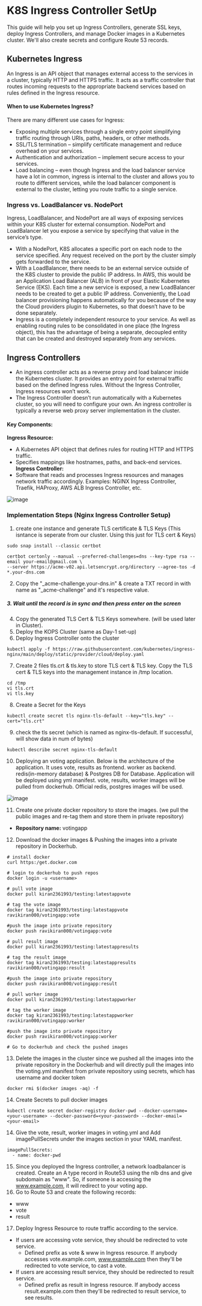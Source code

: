 # K8S Ingress Controller SetUp
This guide will help you set up Ingress Controllers, generate SSL keys, deploy Ingress Controllers, and manage Docker images in a Kubernetes cluster. We'll also create secrets and configure Route 53 records.

## Kubernetes Ingress
An Ingress is an API object that manages external access to the services in a cluster, typically HTTP and HTTPS traffic. It acts as a traffic controller that routes incoming requests to the appropriate backend services based on rules defined in the Ingress resource.
#### When to use Kubernetes Ingress?
There are many different use cases for Ingress:
- Exposing multiple services through a single entry point simplifying traffic routing through URIs, paths, headers, or other methods.
- SSL/TLS termination – simplify certificate management and reduce overhead on your services.
- Authentication and authorization – implement secure access to your services.
- Load balancing – even though Ingress and the load balancer service have a lot in common, ingress is internal to the cluster and allows you to route to different services, while the load balancer component is external to the cluster, letting you route traffic to a single service.
### Ingress vs. LoadBalancer vs. NodePort
Ingress, LoadBalancer, and NodePort are all ways of exposing services within your K8S cluster for external consumption.
NodePort and LoadBalancer let you expose a service by specifying that value in the service’s type.
- With a NodePort, K8S allocates a specific port on each node to the service specified. Any request received on the port by the cluster simply gets forwarded to the service.
- With a LoadBalancer, there needs to be an external service outside of the K8S cluster to provide the public IP address. In AWS, this would be an Application Load Balancer (ALB) in front of your Elastic Kubernetes Service (EKS). Each time a new service is exposed, a new LoadBalancer needs to be created to get a public IP address. Conveniently, the Load balancer provisioning happens automatically for you because of the way the Cloud providers plugin to Kubernetes, so that doesn’t have to be done separately.
- Ingress is a completely independent resource to your service. As well as enabling routing rules to be consolidated in one place (the Ingress object), this has the advantage of being a separate, decoupled entity that can be created and destroyed separately from any services.
## Ingress Controllers
- An ingress controller acts as a reverse proxy and load balancer inside the Kubernetes cluster. It provides an entry point for external traffic based on the defined Ingress rules. Without the Ingress Controller, Ingress resources won’t work.
- The Ingress Controller doesn’t run automatically with a Kubernetes cluster, so you will need to configure your own. An ingress controller is typically a reverse web proxy server implementation in the cluster.
#### Key Components:
**Ingress Resource:**
- A Kubernetes API object that defines rules for routing HTTP and HTTPS traffic.
- Specifies mappings like hostnames, paths, and back-end services.
**Ingress Controller:**
- Software that reads and processes Ingress resources and manages network traffic accordingly.
Examples: NGINX Ingress Controller, Traefik, HAProxy, AWS ALB Ingress Controller, etc.

![image](https://github.com/user-attachments/assets/cbf73fc5-3ec9-43bc-af0a-86b8eaebf740)

### Implementation Steps (Nginx Ingress Controller Setup)
1. create one instance and generate TLS certificate & TLS Keys (This isntance is seperate from our cluster. Using this just for TLS cert & Keys)
```
sudo snap install --classic certbot

certbot certonly --manual --preferred-challenges=dns --key-type rsa --email your-email@gmail.com \
--server https://acme-v02.api.letsencrypt.org/directory --agree-tos -d *.your-dns.com
```
2. Copy the "_acme-challenge.your-dns.in" & create a TXT record in with name as "_acme-challenge" and it's respective value.

#####    3. Wait until the record is in sync and then press enter on the screen

4. Copy the generated TLS Cert & TLS Keys somewhere. (will be used later in Cluster).
5. Deploy the KOPS Cluster (same as Day-1 set-up)
6. Deploy Ingress Controller onto the cluster
```
kubectl apply -f https://raw.githubusercontent.com/kubernetes/ingress-nginx/main/deploy/static/provider/cloud/deploy.yaml
```
7. Create 2 files tls.crt & tls.key to store TLS cert & TLS key. Copy the TLS cert & TLS keys into the management instance in /tmp location.
```
cd /tmp
vi tls.crt
vi tls.key
```
8. Create a Secret for the Keys
```
kubectl create secret tls nginx-tls-default --key="tls.key" --cert="tls.crt"
```
9. check the tls secret (which is named as nginx-tls-default. If successful, will show data in num of bytes)
```
kubectl describe secret nginx-tls-default
```
10. Deploying an voting application. Below is the architecture of the application. It uses vote, results as frontend. worker as backend. redis(in-memory database) & Postgres DB for Database. Application will be deployed using yml manifest. vote, results, worker images will be pulled from dockerhub. Official redis, postgres images will be used.

![image](https://github.com/user-attachments/assets/05d6f5fe-4197-4bbe-83fd-cc5201183744)

11. Create one private docker repository to store the images. (we pull the public images and re-tag them and store them in private repository)
  - **Repository name:** votingapp
12. Download the docker images & Pushing the images into a private repository in Dockerhub.
```
# install docker
curl https:/get.docker.com

# login to dockerhub to push repos
docker login -u <username>

# pull vote image
docker pull kiran2361993/testing:latestappvote

# tag the vote image
docker tag kiran2361993/testing:latestappvote ravikiran000/votingapp:vote

#push the image into private repository
docker push ravikiran000/votingapp:vote

# pull result image
docker pull kiran2361993/testing:latestappresults

# tag the result image
docker tag kiran2361993/testing:latestappresults ravikiran000/votingapp:result

#push the image into private repository
docker push ravikiran000/votingapp:result

# pull worker image
docker pull kiran2361993/testing:latestappworker

# tag the worker image
docker tag kiran2361993/testing:latestappworker ravikiran000/votingapp:worker

#push the image into private repository
docker push ravikiran000/votingapp:worker

# Go to dockerhub and check the pushed images
```
13. Delete the images in the cluster since we pushed all the images into the private repository in the Dockerhub and will directly pull the images into the voting.yml manifest from private repository using secrets, which has username and docker token
```
docker rmi $(docker images -aq) -f
```
14. Create Secrets to pull docker images
```
kubectl create secret docker-registry docker-pwd --docker-username=<your-username> --docker-password=<your-password> --docker-email=<your-email>
```
14. Give the vote, result, worker images in voting.yml and Add imagePullSecrets under the images section in your YAML manifest.
```
imagePullSecrets:
  - name: docker-pwd
```
15. Since you deployed the Ingress controller, a network loadbalancer is created. Create an A type record in Route53 using the nlb dns and give subdomain as "www". So, if someone is accessing the www.example.com, it will redirect to your voting app.
16. Go to Route 53 and create the following records:
- www
- vote
- result
17. Deploy Ingress Resource to route traffic according to the service.
  - If users are accessing vote service, they should be redirected to vote service.
       - Defined prefix as vote & www in Ingress resource. If anybody accesses vote.example.com, www.example.com then they'll be redirected to vote service, to cast a vote.
  - If users are accessing result service, they should be redirected to result service.
       - Defined prefix as result in Ingress resource. If anybody access result.example.com then they'll be redirected to result service, to see results.
